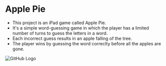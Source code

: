 # Apple Pie

* This project is an iPad game called Apple Pie.
* It's a simple word-guessing game in which the player has a limited number of turns to guess the letters in a word.
* Each incorrect guess results in an apple falling of the tree.
* The player wins by guessing the word correclty before all the apples are gone.

![GitHub Logo](/images/logo.png)
